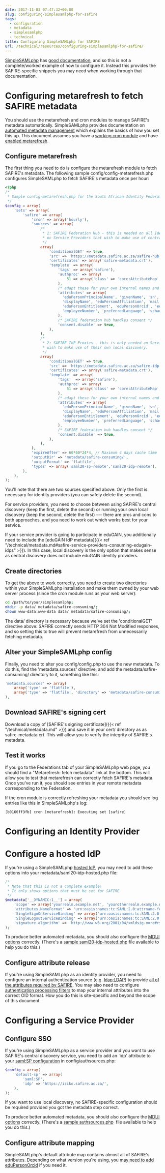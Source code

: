 ```yaml
---
date: 2017-11-03 07:47:32+00:00
slug: configuring-simplesamlphp-for-safire
tags:
  - configuration
  - metadata
  - simplesamlphp
  - technical
title: Configuring SimpleSAMLphp for SAFIRE
url: /technical/resources/configuring-simplesamlphp-for-safire/
---
```


[SimpleSAMLphp](https://simplesamlphp.org/) has [good documentation](https://simplesamlphp.org/docs/stable/), and so this is not a complete/worked example of how to configure it. Instead this provides the SAFIRE-specific snippets you may need when working through that documentation.

# Configuring metarefresh to fetch SAFIRE metadata

You should use the metarefresh and cron modules to manage SAFIRE's metadata automatically. SimpleSAMLphp provides documentation on [automated metadata management](https://simplesamlphp.org/docs/stable/simplesamlphp-automated_metadata) which explains the basics of how you set this up. This document assumes you have a [working cron module](https://simplesamlphp.org/docs/stable/simplesamlphp-automated_metadata#section_5) and have [enabled metarefresh](https://simplesamlphp.org/docs/stable/simplesamlphp-automated_metadata#section_2).

## Configure metarefresh

The first thing you need to do is configure the metarefresh module to fetch SAFIRE's metadata. The following sample config/config-metarefresh.php configures SimpleSAMLphp to fetch SAFIRE's metadata once per hour:

```php
<?php
/*
 * Sample config-metarefresh.php for the South African Identity Federation
 */
$config = array(
    'sets' => array(
        'safire' => array(
            'cron' => array('hourly'),
            'sources' => array(
                /*
                 * 1: SAFIRE Federation Hub - this is needed on all Identity Providers, and
                 * on Service Providers that wish to make use of centralised discovery.
                 */
                array(
                    'conditionalGET' => true,
                    'src' => 'https://metadata.safire.ac.za/safire-hub-metadata.xml',
                    'certificates' => array('safire-metadata.crt'),
                    'template' => array(
                        'tags' => array('safire'),
                        'authproc' => array(
                            51 => array('class' => 'core:AttributeMap', 'oid2name'),
                        ),
                        /* adapt these for your own internal names and participation level */
                        'attributes' => array(
                          'eduPersonPrincipalName', 'givenName', 'sn', /* minimum */
                          'displayName', 'eduPersonAffiliation', 'mail', /* recommended */
                          'eduPersonEntitlement', 'eduPersonOrcid', 'eduPersonPrimaryAffiliation', 'eduPersonScopedAffiliation',
                          'employeeNumber', 'preferredLanguage', 'schacHomeOrganization',
                        ),
                        /* SAFIRE federation hub handles consent */
                        'consent.disable' => true,
                    ),
                ),
                /*
                 * 2: SAFIRE IdP Proxies - this is only needed on Service Providers that
                 * wish to make use of their own local discovery.
                 */
                array(
                    'conditionalGET' => true,
                    'src' => 'https://metadata.safire.ac.za/safire-idp-proxy-metadata.xml',
                    'certificates' => array('safire-metadata.crt'),
                    'template' => array(
                        'tags'  => array('safire'),
                        'authproc' => array(
                            51 => array('class' => 'core:AttributeMap', 'oid2name'),
                        ),
                        /* adapt these for your own internal names and participation level */
                        'attributes' => array(
                          'eduPersonPrincipalName', 'givenName', 'sn', /* minimum */
                          'displayName', 'eduPersonAffiliation', 'mail', /* recommended */
                          'eduPersonEntitlement', 'eduPersonOrcid', 'eduPersonPrimaryAffiliation', 'eduPersonScopedAffiliation',
                          'employeeNumber', 'preferredLanguage', 'schacHomeOrganization',
                        ),
                        /* SAFIRE federation hub handles consent */
                        'consent.disable' => true,
                    ),
                ),
            ),
            'expireAfter' => 60*60*24*4, // Maximum 4 days cache time
            'outputDir' => 'metadata/safire-consuming/',
            'outputFormat' => 'flatfile',
            'types' => array('saml20-sp-remote','saml20-idp-remote'),
        ),
    ),
);
```

You'll note that there are two sources specified above. Only the first is necessary for identity providers (you can safely delete the second).

For service providers, you need to choose between using SAFIRE's central discovery (keep the first, delete the second) or running your own local discovery (keep the second, delete the first) --- there are pros and cons to both approaches, and you need to work out which works best for your service.

If your service provider is going to participate in eduGAIN, you additionally need to include the [eduGAIN IdP metadata]({{< ref "/technical/metadata.md#safire-service-providers-consuming-edugain-idps" >}}). In this case, local discovery is the only option that makes sense as central discovery does not include eduGAIN identity providers.

## Create directories

To get the above to work correctly, you need to create two directories within your SimpleSAMLphp installation and make them owned by your web server process (since the cron module runs as your web server):

```bash
cd /path/to/your/simplesamlphp;
mkdir -p data/ metadata/safire-consuming/;
chown www-data:www-data data/ metadata/safire-consuming/;
```

The data/ directory is necessary because we've set the 'conditionalGET' directive above: SAFIRE correctly sends HTTP 304 Not Modified responses, and so setting this to true will prevent metarefresh from unnecessarily fetching metadata.

## Alter your SimpleSAMLphp config

Finally, you need to alter you config/config.php to use the new metadata. To do this, find the 'metadata.sources' directive, and add the metadata/safire-consuming/ directory to it, something like this:

```php
'metadata.sources' => array(
    array('type' => 'flatfile'),
    array('type' => 'flatfile', 'directory' => 'metadata/safire-consuming'),
),
```

## Download SAFIRE's signing cert

Download a copy of [SAFIRE's signing certificate]({{< ref "/technical/metadata.md" >}}) and save it in your cert/ directory as as safire-metadata.crt. This will allow you to verify the integrity of SAFIRE's metadata.

## Test it works

If you go to the Federations tab of your SimpleSAMLphp web page, you should find a "Metarefresh: fetch metadata" link at the bottom. This will allow you to test that metarefresh can correctly fetch SAFIRE's metadata. Once you've run it, you should see entries in your remote metadata corresponding to the Federation.

If the cron module is correctly refreshing your metadata you should see log entries like this in SimpleSAMLphp's log:

```nohighlight
[b0160ff3fb] cron [metarefresh]: Executing set [safire]
```

# Configuring an Identity Provider

# Configure a hosted IdP

If you're using a SimpleSAMLphp [hosted IdP](https://simplesamlphp.org/docs/stable/simplesamlphp-reference-idp-hosted), you may need to add these options into your metadata/saml20-idp-hosted.php file:

```php
/*
 * Note that this is not a complete example!
 * It only shows options that must be set for SAFIRE
 */
$metadata['__DYNAMIC:1__'] = array(
    'scope' => array('yourrealm.example.net', 'yourotherrealm.example.net'),
    'attributes.NameFormat' => 'urn:oasis:names:tc:SAML:2.0:attrname-format:uri',
    'SingleSignOnServiceBinding' => array('urn:oasis:names:tc:SAML:2.0:bindings:HTTP-Redirect'),
    'SingleLogoutServiceBinding' => array('urn:oasis:names:tc:SAML:2.0:bindings:HTTP-Redirect'),
    'signature.algorithm' => 'http://www.w3.org/2001/04/xmldsig-more#rsa-sha256',
);
```

To produce better automated metadata, you should also configure the [MDUI options](https://simplesamlphp.org/docs/stable/simplesamlphp-metadata-extensions-ui) correctly. (There's a [sample saml20-idp-hosted.php](/wp-content/uploads/2017/02/saml20-idp-hosted.php.txt) file available to help you do this.)

## Configure attribute release

If you're using SimpleSAMLphp as an identity provider, you need to configure an internal authentication source (e.g. [ldap:LDAP](https://simplesamlphp.org/docs/stable/ldap:ldap)) to provide [all of the attributes required by SAFIRE](/technical/attributes/). You may also need to configure [authentication processing filters](https://simplesamlphp.org/docs/stable/simplesamlphp-authproc) to map your internal attributes into the correct OID format. How you do this is site-specific and beyond the scope of this document.

# Configuring a Service Provider

## Configure SSO

If you're using SimpleSAMLphp as a service provider and you want to use SAFIRE's central discovery service, you need to add an 'idp' attribute to your [saml:SP configuration](https://simplesamlphp.org/docs/stable/saml:sp) in config/authsources.php:

```php
$config = array(
    'default-sp' => array(
        'saml:SP',
        'idp' => 'https://iziko.safire.ac.za/',
    ),
);
```

If you want to use local discovery, no SAFIRE-specific configuration should be required provided you got the metadata step correct.

To produce better automated metadata, you should also configure the [MDUI options](https://simplesamlphp.org/docs/stable/simplesamlphp-metadata-extensions-ui) correctly. (There's a [sample authsources.php](/wp-content/uploads/2017/02/authsources.php.txt)  file available to help you do this.)

## Configure attribute mapping

SimpleSAMLphp's default attribute map contains almost all of SAFIRE's attributes. Depending on what version you're using, you [may need to add eduPersonOrcid](https://github.com/simplesamlphp/simplesamlphp/commit/63c7abf68deb670f85c6567366c7df83d1a43b67) if you need it.
